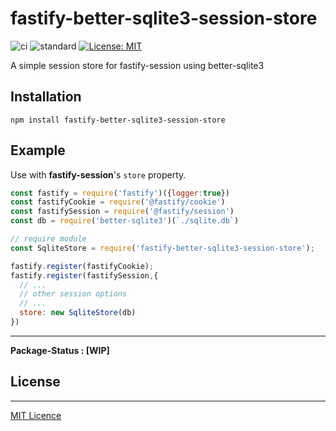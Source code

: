 # fastify-better-sqlite3-session-store

![ci](https://github.com/mrdcvlsc/fastify-better-sqlite3-session-store/actions/workflows/ci.yml/badge.svg)
![standard](https://github.com/mrdcvlsc/fastify-better-sqlite3-session-store/actions/workflows/standard.yml/badge.svg)
[![License: MIT](https://img.shields.io/badge/License-MIT-green.svg)](https://opensource.org/licenses/MIT)

A simple session store for fastify-session using better-sqlite3

## Installation

```
npm install fastify-better-sqlite3-session-store
```

## Example

Use with **fastify-session**'s `store` property.

```js
const fastify = require('fastify')({logger:true})
const fastifyCookie = require('@fastify/cookie')
const fastifySession = require('@fastify/session')
const db = require('better-sqlite3')(`./sqlite.db`)

// require module
const SqliteStore = require('fastify-better-sqlite3-session-store');

fastify.register(fastifyCookie);
fastify.register(fastifySession,{
  // ...
  // other session options
  // ...
  store: new SqliteStore(db)
})
```

-----

**Package-Status : [WIP]**


## License

-----

[MIT Licence](./LICENSE)